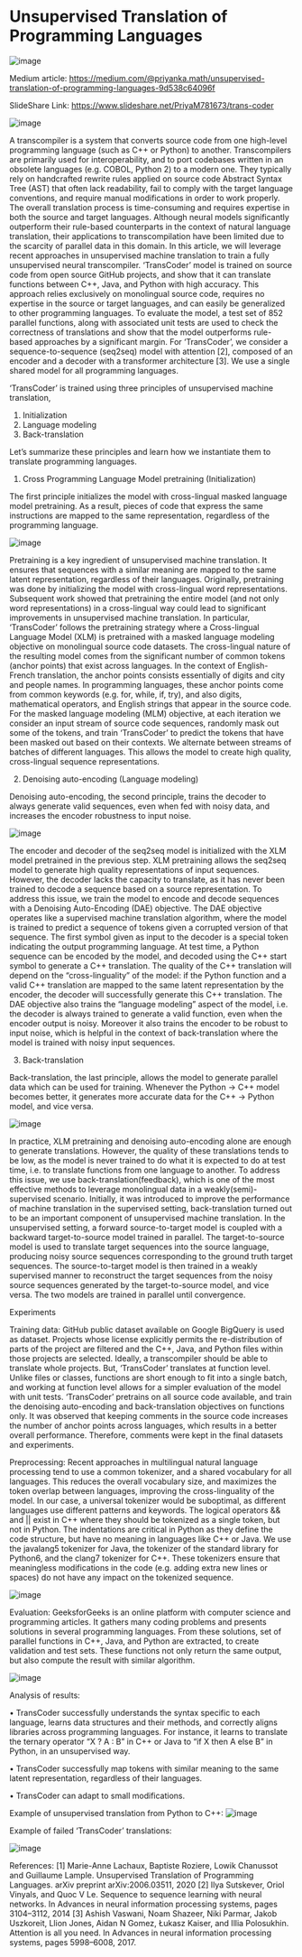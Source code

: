 # Unsupervised Translation of Programming Languages

![image](https://user-images.githubusercontent.com/21059586/144098657-8a0e289c-ff53-4af6-8ba7-f2d81d86cb4c.png)

Medium article: https://medium.com/@priyanka.math/unsupervised-translation-of-programming-languages-9d538c64096f

SlideShare Link: https://www.slideshare.net/PriyaM781673/trans-coder

![image](https://user-images.githubusercontent.com/21059586/144098139-2de939b5-0c42-48b7-a75a-0040c1ebbafa.png)

A transcompiler is a system that converts source code from one high-level programming language (such as C++ or Python) to another. Transcompilers are primarily used for interoperability, and to port codebases written in an obsolete languages (e.g. COBOL, Python 2) to a modern one. They typically rely on handcrafted rewrite rules applied on source code Abstract Syntax Tree (AST) that often lack readability, fail to comply with the target language conventions, and require manual modifications in order to work properly. The overall translation process is time-consuming and requires expertise in both the source and target languages. Although neural models significantly outperform their rule-based counterparts in the context of natural language translation, their applications to transcompilation have been limited due to the scarcity of parallel data in this domain. In this article, we will leverage recent approaches in unsupervised machine translation to train a fully unsupervised neural transcompiler. 
‘TransCoder’ model is trained on source code from open source GitHub projects, and show that it can translate functions between C++, Java, and Python with high accuracy. This approach relies exclusively on monolingual source code, requires no expertise in the source or target languages, and can easily be generalized to other programming languages. To evaluate the model, a test set of 852 parallel functions, along with associated unit tests are used to check the correctness of translations and show that the model outperforms rule-based approaches by a significant margin. 
For ‘TransCoder’, we consider a sequence-to-sequence (seq2seq) model with attention [2], composed of an encoder and a decoder with a transformer architecture [3]. We use a single shared model for all programming languages. 

‘TransCoder’ is trained using three principles of unsupervised machine translation, 
1.	Initialization
2.	Language modeling
3.	Back-translation

Let’s summarize these principles and learn how we instantiate them to translate programming languages.

1.	Cross Programming Language Model pretraining (Initialization)

The first principle initializes the model with cross-lingual masked language model pretraining. As a result, pieces of code that express the same instructions are mapped to the same representation, regardless of the programming language.

![image](https://user-images.githubusercontent.com/21059586/144099045-53de937c-0027-4456-84c6-57fc56319313.png)

Pretraining is a key ingredient of unsupervised machine translation. It ensures that sequences with a similar meaning are mapped to the same latent representation, regardless of their languages. Originally, pretraining was done by initializing the model with cross-lingual word representations. Subsequent work showed that pretraining the entire model (and not only word representations) in a cross-lingual way could lead to significant improvements in unsupervised machine translation. 
In particular, ‘TransCoder’ follows the pretraining strategy where a Cross-lingual Language Model (XLM) is pretrained with a masked language modeling objective on monolingual source code datasets.
The cross-lingual nature of the resulting model comes from the significant number of common tokens (anchor points) that exist across languages. In the context of English-French translation, the anchor points consists essentially of digits and city and people names. In programming languages, these anchor points come from common keywords (e.g. for, while, if, try), and also digits, mathematical operators, and English strings that appear in the source code.
For the masked language modeling (MLM) objective, at each iteration we consider an input stream of source code sequences, randomly mask out some of the tokens, and train ‘TransCoder’ to predict the tokens that have been masked out based on their contexts. We alternate between streams of batches of different languages. This allows the model to create high quality, cross-lingual sequence representations.

2.	Denoising auto-encoding (Language modeling)

Denoising auto-encoding, the second principle, trains the decoder to always generate valid sequences, even when fed with noisy data, and increases the encoder robustness to input noise.

![image](https://user-images.githubusercontent.com/21059586/144099232-5749a5d4-9ee7-466a-81cf-87c82bfb4d52.png)

The encoder and decoder of the seq2seq model is initialized with the XLM model pretrained in the previous step. 
XLM pretraining allows the seq2seq model to generate high quality representations of input sequences. However, the decoder lacks the capacity to translate, as it has never been trained to decode a sequence based on a source representation. To address this issue, we train the model to encode and decode sequences with a Denoising Auto-Encoding (DAE) objective. The DAE objective operates like a supervised machine translation algorithm, where the model is trained to predict a sequence of tokens given a corrupted version of that sequence.
The first symbol given as input to the decoder is a special token indicating the output programming language. At test time, a Python sequence can be encoded by the model, and decoded using the C++ start symbol to generate a C++ translation. The quality of the C++ translation will depend on the “cross-linguality” of the model: if the Python function and a valid C++ translation are mapped to the same latent representation by the encoder, the decoder will successfully generate this C++ translation.
The DAE objective also trains the “language modeling” aspect of the model, i.e. the decoder is always trained to generate a valid function, even when the encoder output is noisy. Moreover it also trains the encoder to be robust to input noise, which is helpful in the context of back-translation where the model is trained with noisy input sequences.

3.	Back-translation

Back-translation, the last principle, allows the model to generate parallel data which can be used for training. Whenever the Python → C++ model becomes better, it generates more accurate data for the C++ → Python model, and vice versa.

![image](https://user-images.githubusercontent.com/21059586/144099326-c0851878-6966-4d80-9f58-9621e4ce47ef.png)

In practice, XLM pretraining and denoising auto-encoding alone are enough to generate translations. However, the quality of these translations tends to be low, as the model is never trained to do what it is expected to do at test time, i.e. to translate functions from one language to another. To address this issue, we use back-translation(feedback), which is one of the most effective methods to leverage monolingual data in a weakly(semi)-supervised scenario. Initially, it was introduced to improve the performance of machine translation in the supervised setting, back-translation turned out to be an important component of unsupervised machine translation.
In the unsupervised setting, a forward source-to-target model is coupled with a backward target-to-source model trained in parallel. The target-to-source model is used to translate target sequences into the source language, producing noisy source sequences corresponding to the ground truth target sequences. The source-to-target model is then trained in a weakly supervised manner to reconstruct the target sequences from the noisy source sequences generated by the target-to-source model, and vice versa. The two models are trained in parallel until convergence.

Experiments

Training data:
GitHub public dataset available on Google BigQuery is used as dataset. Projects whose license explicitly permits the re-distribution of parts of the project are filtered and the C++, Java, and Python files within those projects are selected. Ideally, a transcompiler should be able to translate whole projects. But, ‘TransCoder’ translates at function level. Unlike files or classes, functions are short enough to fit into a single batch, and working at function level allows for a simpler evaluation of the model with unit tests. ‘TransCoder’ pretrains on all source code available, and train the denoising auto-encoding and back-translation objectives on functions only. It was observed that keeping comments in the source code increases the number of anchor points across languages, which results in a better overall performance. Therefore, comments were kept in the final datasets and experiments.

Preprocessing:
Recent approaches in multilingual natural language processing tend to use a common tokenizer, and a shared vocabulary for all languages. This reduces the overall vocabulary size, and maximizes the token overlap between languages, improving the cross-linguality of the model. In our case, a universal tokenizer would be suboptimal, as different languages use different patterns and keywords. The logical operators && and || exist in C++ where they should be tokenized as a single token, but not in Python. The indentations are critical in Python as they define the code structure, but have no meaning in languages like C++ or Java. We use the javalang5 tokenizer for Java, the tokenizer of the standard library for Python6, and the clang7 tokenizer for C++. These tokenizers ensure that meaningless modifications in the code (e.g. adding extra new lines or spaces) do not have any impact on the tokenized sequence.

![image](https://user-images.githubusercontent.com/21059586/144099608-04b0f773-8be1-48d2-a920-fc348cdf8bfe.png)

Evaluation:
GeeksforGeeks is an online platform with computer science and programming articles. It gathers many coding problems and presents solutions in several programming languages. From these solutions, set of parallel functions in C++, Java, and Python are extracted, to create validation and test sets. These functions not only return the same output, but also compute the result with similar algorithm.

![image](https://user-images.githubusercontent.com/21059586/144099685-02dcf32d-2a2c-4a15-8164-a31c2cff978c.png)

Analysis of results:

•	TransCoder successfully understands the syntax specific to each language, learns data structures and their methods, and correctly aligns libraries across programming languages. For instance, it learns to translate the ternary operator “X ? A : B” in C++ or Java to “if X then A else B” in Python, in an unsupervised way. 

•	TransCoder successfully map tokens with similar meaning to the same latent representation, regardless of their languages.

•	TransCoder can adapt to small modifications.

Example of unsupervised translation from Python to C++:
![image](https://user-images.githubusercontent.com/21059586/144099798-c2ded334-837f-4a33-99ce-3c2ab370ea3b.png)

Example of failed ‘TransCoder’ translations:

![image](https://user-images.githubusercontent.com/21059586/144099867-4c1bfc7b-18e9-49ab-9b27-2500f90b2b7b.png)

References:
[1] Marie-Anne Lachaux, Baptiste Roziere, Lowik Chanussot and Guillaume Lample. Unsupervised Translation of Programming Languages. arXiv preprint arXiv:2006.03511, 2020
[2] Ilya Sutskever, Oriol Vinyals, and Quoc V Le. Sequence to sequence learning with neural networks. In Advances in neural information processing systems, pages 3104–3112, 2014
[3] Ashish Vaswani, Noam Shazeer, Niki Parmar, Jakob Uszkoreit, Llion Jones, Aidan N Gomez, Łukasz Kaiser, and Illia Polosukhin. Attention is all you need. In Advances in neural information processing systems, pages 5998–6008, 2017.
